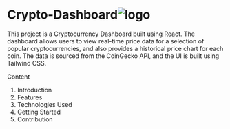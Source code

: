 # Crypto-Dashboard![logo](https://user-images.githubusercontent.com/108121425/235411677-b56cf800-8631-4f37-9bc5-6fde6b0a6314.png)
This project is a Cryptocurrency Dashboard built using React. The dashboard allows users to view real-time price data for a selection of popular cryptocurrencies, and also provides a historical price chart for each coin. The data is sourced from the CoinGecko API, and the UI is built using Tailwind CSS.

Content
1. Introduction
2. Features
3. Technologies Used
4. Getting Started
5. Contribution
